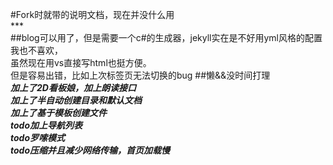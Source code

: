 #Fork时就带的说明文档，现在并没什么用<br/>
***<br/>
##blog可以用了，但是需要一个c#的生成器，jekyll实在是不好用yml风格的配置我也不喜欢，<br/>虽然现在用vs直接写html也挺方便。<br/>但是容易出错，比如上次标签页无法切换的bug
##懒&&没时间打理<br/>
***加上了2D看板娘，加上朗读接口***<br/>
***加上了半自动创建目录和默认文档***<br/>
***加上了基于模板创建文件***<br/>
***todo加上导航列表***<br/>
***todo罗嗦模式***<br/>
***todo压缩并且减少网络传输，首页加载慢***
